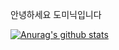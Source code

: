 안녕하세요 도미닉입니다

[![Anurag's github stats](https://github-readme-stats.vercel.app/api?username=appleceo&theme=nightowl)](https://github.com/anuraghazra/github-readme-stats)
